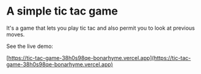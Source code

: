 # A simple tic tac game

It's a game that lets you play tic tac and also permit you to look at previous moves.

See the live demo:

[https://tic-tac-game-38h0s98qe-bonarhyme.vercel.app](https://tic-tac-game-38h0s98qe-bonarhyme.vercel.app)
